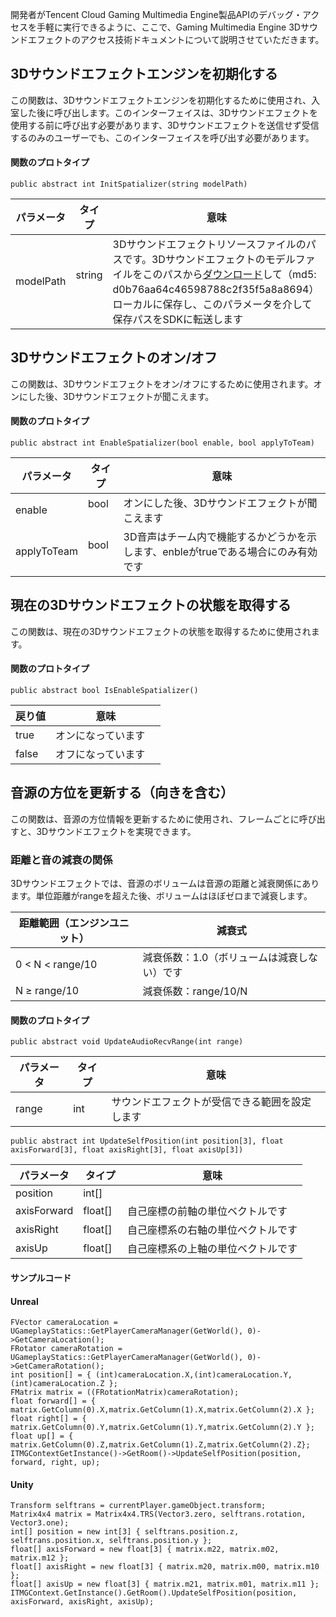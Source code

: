 開発者がTencent Cloud Gaming Multimedia Engine製品APIのデバッグ・アクセスを手軽に実行できるように、ここで、Gaming Multimedia Engine 3Dサウンドエフェクトのアクセス技術ドキュメントについて説明させていただきます。

## 3Dサウンドエフェクトエンジンを初期化する
この関数は、3Dサウンドエフェクトエンジンを初期化するために使用され、入室した後に呼び出します。このインターフェイスは、3Dサウンドエフェクトを使用する前に呼び出す必要があります、3Dサウンドエフェクトを送信せず受信するのみのユーザーでも、このインターフェイスを呼び出す必要があります。

####  関数のプロトタイプ 

```
public abstract int InitSpatializer(string modelPath)
```

|パラメータ|タイプ|意味|
| ------- |---------|------|
| modelPath    |string    |3Dサウンドエフェクトリソースファイルのパスです。3Dサウンドエフェクトのモデルファイルをこのパスから[ダウンロード](http://dldir1.qq.com/hudongzhibo/QCloud_TGP/GME/pubilc/GME_2.X_3d_model)して（md5: d0b76aa64c46598788c2f35f5a8a8694）ローカルに保存し、このパラメータを介して保存パスをSDKに転送します|

## 3Dサウンドエフェクトのオン/オフ
この関数は、3Dサウンドエフェクトをオン/オフにするために使用されます。オンにした後、3Dサウンドエフェクトが聞こえます。

####  関数のプロトタイプ

```
public abstract int EnableSpatializer(bool enable, bool applyToTeam)
```

|パラメータ|タイプ|意味|
| ------- |---------|------|
| enable    |bool    |オンにした後、3Dサウンドエフェクトが聞こえます|
| applyToTeam  |bool    |3D音声はチーム内で機能するかどうかを示します、enbleがtrueである場合にのみ有効です|

## 現在の3Dサウンドエフェクトの状態を取得する
この関数は、現在の3Dサウンドエフェクトの状態を取得するために使用されます。

####  関数のプロトタイプ 

```
public abstract bool IsEnableSpatializer()
```

|戻り値|意味|
| ------- |---------|
| true    |オンになっています    |
| false    |オフになっています|

## 音源の方位を更新する（向きを含む）
この関数は、音源の方位情報を更新するために使用され、フレームごとに呼び出すと、3Dサウンドエフェクトを実現できます。

### 距離と音の減衰の関係
3Dサウンドエフェクトでは、音源のボリュームは音源の距離と減衰関係にあります。単位距離がrangeを超えた後、ボリュームはほぼゼロまで減衰します。

|距離範囲（エンジンユニット）|減衰式|
| ------- |---------|
| 0 < N < range/10  |減衰係数：1.0（ボリュームは減衰しない）です|
| N ≥ range/10|減衰係数：range/10/N        |

####  関数のプロトタイプ

```
public abstract void UpdateAudioRecvRange(int range)
```

|パラメータ     | タイプ         |意味|
| ------------- |-------------|-------------|
| range |int  |サウンドエフェクトが受信できる範囲を設定します|

```
public abstract int UpdateSelfPosition(int position[3], float axisForward[3], float axisRight[3], float axisUp[3])
```


|パラメータ     | タイプ         |意味|
| ------------- |-------------|-------------|
| position   |int[]||世界座標での自己座標、順序は前、右、上です|
| axisForward   |float[]  |自己座標の前軸の単位ベクトルです|
| axisRight    |float[]  |自己座標系の右軸の単位ベクトルです|
| axisUp    |float[]  |自己座標系の上軸の単位ベクトルです|

####  サンプルコード

#### Unreal

```
FVector cameraLocation = UGameplayStatics::GetPlayerCameraManager(GetWorld(), 0)->GetCameraLocation();
FRotator cameraRotation = UGameplayStatics::GetPlayerCameraManager(GetWorld(), 0)->GetCameraRotation();
int position[] = { (int)cameraLocation.X,(int)cameraLocation.Y, (int)cameraLocation.Z };
FMatrix matrix = ((FRotationMatrix)cameraRotation);
float forward[] = { matrix.GetColumn(0).X,matrix.GetColumn(1).X,matrix.GetColumn(2).X };
float right[] = { matrix.GetColumn(0).Y,matrix.GetColumn(1).Y,matrix.GetColumn(2).Y };
float up[] = { matrix.GetColumn(0).Z,matrix.GetColumn(1).Z,matrix.GetColumn(2).Z};
ITMGContextGetInstance()->GetRoom()->UpdateSelfPosition(position, forward, right, up); 	
```

#### Unity

```
Transform selftrans = currentPlayer.gameObject.transform;
Matrix4x4 matrix = Matrix4x4.TRS(Vector3.zero, selftrans.rotation, Vector3.one);
int[] position = new int[3] { selftrans.position.z, selftrans.position.x, selftrans.position.y };
float[] axisForward = new float[3] { matrix.m22, matrix.m02, matrix.m12 };
float[] axisRight = new float[3] { matrix.m20, matrix.m00, matrix.m10 };
float[] axisUp = new float[3] { matrix.m21, matrix.m01, matrix.m11 };
ITMGContext.GetInstance().GetRoom().UpdateSelfPosition(position, axisForward, axisRight, axisUp);
```







